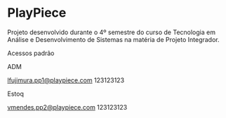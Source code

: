 # PlayPiece
Projeto desenvolvido durante o 4º semestre do curso de Tecnologia em Análise e Desenvolvimento de Sistemas na matéria de Projeto Integrador.

Acessos padrão

ADM

lfujimura.pp1@playpiece.com
123123123


Estoq

vmendes.pp2@playpiece.com
123123123


